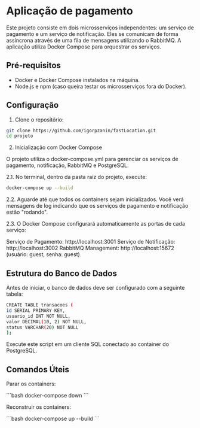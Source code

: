 # Aplicação de pagamento

Este projeto consiste em dois microsserviços independentes: um serviço de pagamento e um serviço de notificação. Eles se comunicam de forma assíncrona através de uma fila de mensagens utilizando o RabbitMQ. A aplicação utiliza Docker Compose para orquestrar os serviços.

## Pré-requisitos

- Docker e Docker Compose instalados na máquina.
- Node.js e npm (caso queira testar os microsserviços fora do Docker).

## Configuração

1. Clone o repositório:

```bash
git clone https://github.com/igorpzanin/fastLocation.git
cd projeto
```

2. Inicialização com Docker Compose

O projeto utiliza o docker-compose.yml para gerenciar os serviços de pagamento, notificação, RabbitMQ e PostgreSQL.

2.1. No terminal, dentro da pasta raiz do projeto, execute:

```bash
docker-compose up --build
```

2.2. Aguarde até que todos os containers sejam inicializados. Você verá mensagens de log indicando que os serviços de pagamento e notificação estão "rodando".

2.3. O Docker Compose configurará automaticamente as portas de cada serviço:

Serviço de Pagamento: http://localhost:3001
Serviço de Notificação: http://localhost:3002
RabbitMQ Management: http://localhost:15672 (usuário: guest, senha: guest)

## Estrutura do Banco de Dados
Antes de iniciar, o banco de dados deve ser configurado com a seguinte tabela:

```bash
CREATE TABLE transacoes (
id SERIAL PRIMARY KEY,
usuario_id INT NOT NULL,
valor DECIMAL(10, 2) NOT NULL,
status VARCHAR(20) NOT NULL
);
```
Execute este script em um cliente SQL conectado ao container do PostgreSQL.

## Comandos Úteis
Parar os containers:

´´´bash
docker-compose down
´´´

Reconstruir os containers:

´´´bash
docker-compose up --build
´´´
